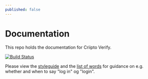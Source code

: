 ```yaml
---
published: false
---
```


# Documentation
This repo holds the documentation for Criipto Verify.

[![Build Status](https://dev.azure.com/CriiptoDev/Criipto%20Docs/_apis/build/status/Criipto%20Docs-CI?branchName=master)](https://dev.azure.com/CriiptoDev/Criipto%20Docs/_build/latest?definitionId=6&branchName=master)


Please view the [styleguide](./STYLEGUIDE.MD) and the [list of words](./WORDS.md) for guidance on e.g. whether and when to say "log in" og "login".